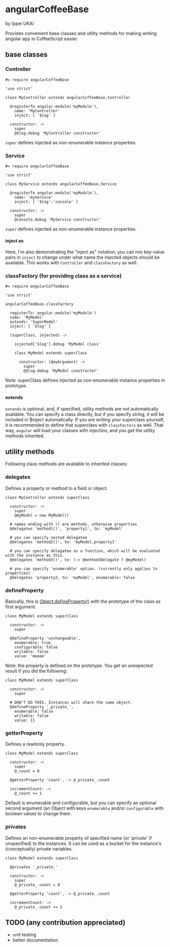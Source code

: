 # angularCoffeeBase

by Ippei UKAI

Provides convenient base classes and utility methods for making writing angular app in CoffeeScript easier.

## base classes

### Controller

    #= require angularCoffeeBase

    'use strict'

    class MyController extends angularCoffeeBase.Controller

      @registerTo angular.module('myModule'),
        name: 'MyController'
        inject: [ '$log' ]

      constructor: ->
        super
        @$log.debug 'MyController constructor'

`super` defines injected as non-enumerable instance properties.

### Service

    #= require angularCoffeeBase

    'use strict'

    class MyService extends angularCoffeeBase.Service

      @registerTo angular.module('myModule'),
        name: 'myService'
        inject: [ '$log':'console' ]

      constructor: ->
        super
        @console.debug 'MyService constructor'

`super` defines injected as non-enumerable instance properties.

#### inject as
Here, I'm also demonstrating the "inject as" notation; you can mix key-value pairs in `inject` to change
under what name the injected objects should be available. This works with `Controller` and `classFactory` as well.

### classFactory (for providing class as a service)

    #= require angularCoffeeBase

    'use strict'

    angularCoffeeBase.classFactory

      registerTo: angular.module('myModule')
      name: 'MyModel'
      extends: 'SuperModel'
      inject: [ '$log' ]

      (superClass, injected) ->

        injected['$log'].debug 'MyModel class'

        class MyModel extends superClass

          constructor: (@myArgument) ->
            super
            @$log.debug 'MyModel constructor'

Note: superClass defines injected as non-enumerable instance properties in prototype.

#### extends
`extends` is optional, and, if specified, utility methods are not automatically available.
You can specify a class directly, but if you specify string, it will be included in $inject automatically.
If you are writing your superclass yourself, it is recommended to define that superclass with `classFactory` as well.
That way, `angular` will load your classes with injection, and you get the utility methods inherited.

## utility methods

Following class methods are available to inherited classes:

### delegates

Defines a property or method to a field or object.

    class MyController extends superClass

      constructor: ->
        super
        @myModel = new MyModel()

      # names ending with () are methods, otherwise properties
      @delegates 'method1()', 'property1', to: 'myModel'

      # you can specify nested delegatee
      @delegates 'method2()', to: 'myModel.property1'

      # you can specify delegatee as a function, which will be evaluated with the instance as this.
      @delegates 'method3()', to: (-> @method3Delegate ? @myModel)

      # you can specify 'enumerable' option. (currently only applies to properties)
      @delegates 'property2, to: 'myModel', enumerable: false


### defineProperty

Basically, this is [Object.defineProperty()](https://developer.mozilla.org/en/docs/Web/JavaScript/Reference/Global_Objects/Object/defineProperty)
with the prototype of the class as first argument.

    class MyModel extends superClass

      constructor: ->
        super

      @defineProperty 'unchangeable',
        enumerable: true
        configurable: false
        writable: false
        value: 'meeee'


Note: the property is defined on the prototype. You get an unexpected result if you did the following:

    class MyModel extends superClass

      constructor: ->
        super

      # DON'T DO THIS. Instances will share the same object.
      @defineProperty '_private_',
        enumerable: false
        writable: false
        value: {}

### getterProperty

Defines a readonly property.

    class MyModel extends superClass

      constructor: ->
        super
        @_count = 0

      @getterProperty 'count', -> @_private_.count

      incrementCount: ->
        @_count += 1

Default is enumerable and configurable, but you can specify an optional second argument
(an Object with keys `enumerable` and/or `configurable` with boolean value) to change them.

### privates

Defines an non-enumerable property of specified name (or '_private_' if unspecified) to the instances. It can be used as
a bucket for the instance's (conceptually) private variables.

    class MyModel extends superClass

      @privates '_private_'

      constructor: ->
        super
        @_private_.count = 0

      @getterProperty 'count', -> @_private_.count

      incrementCount: ->
        @_private_.count += 1



## TODO (any contribution appreciated)

* unit testing
* better documentation

